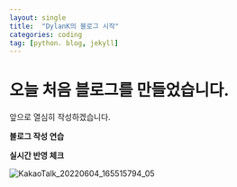 ```yaml
---
layout: single
title:  "DylanK의 블로그 시작"
categories: coding
tag: [python. blog, jekyll]
---
```


# 오늘 처음 블로그를 만들었습니다.

앞으로 열심히 작성하겠습니다.

**블로그 작성 연습**

**실시간 반영 체크**

![KakaoTalk_20220604_165515794_05](../images/2022-06-29-first/KakaoTalk_20220604_165515794_05.jpg)
